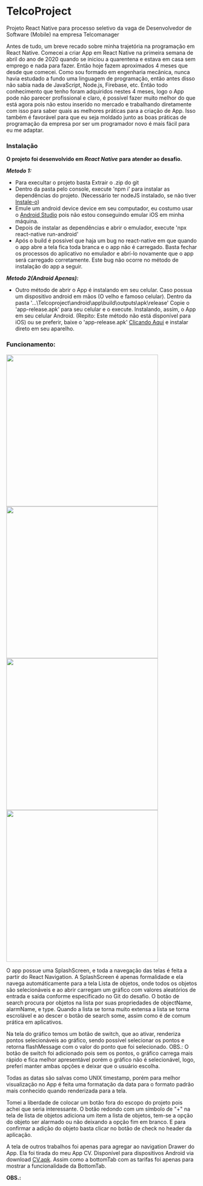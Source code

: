 # TelcoProject
 Projeto React Native para processo seletivo da vaga de Desenvolvedor de Software (Mobile) na empresa Telcomanager

Antes de tudo, um breve recado sobre minha trajetória na programação em React Native. Comecei a criar App em React Native na primeira semana de abril do ano de 2020 quando se iniciou a quarentena e estava em casa sem emprego e nada para fazer. Então hoje fazem aproximados 4 meses que desde que comecei. Como sou formado em engenharia mecânica, nunca havia estudado a fundo uma linguagem de programação, então antes disso não sabia nada de JavaScript, Node.js, Firebase, etc. Então todo conhecimento que tenho foram adquiridos nestes 4 meses, logo o App pode não parecer profissional e claro, é possível fazer muito melhor do que está agora pois não estou inserido no mercado e trabalhando diretamente com isso para saber quais as melhores práticas para a criação de App. Isso também é favorável para que eu seja moldado junto as boas práticas de programação da empresa por ser um programador novo é mais fácil para eu me adaptar. 

### Instalação
**O projeto foi desenvolvido em _React Native_ para atender ao desafio.**

 ***Metodo 1:***
 
 - Para execultar o projeto basta Extrair o .zip do git
 - Dentro da pasta pelo console, execute 'npm i' para instalar as dependências do projeto. (Necessário ter nodeJS instalado, se não tiver [Instale-o](https://nodejs.org/dist/v12.18.3/node-v12.18.3-x64.msi))
 - Emule um android device device em seu computador, eu costumo usar o [Android Studio](https://developer.android.com/studio#downloads) pois não estou conseguindo emular iOS em minha máquina.
 - Depois de instalar as dependências e abrir o emulador, execute 'npx react-native run-android'
 - Após o build é possível que haja um bug no react-native em que quando o app abre a tela fica toda branca e o app não é carregado. Basta fechar os processos do aplicativo no emulador e abrí-lo novamente que o app será carregado corretamente. Este bug não ocorre no método de instalação do app a seguir.
 
 ***Metodo 2(Android Apenas):***
 
 - Outro método de abrir o App é instalando em seu celular. Caso possua um dispositivo android em mãos (O velho e famoso celular). Dentro da pasta '...\Telcoproject\android\app\build\outputs\apk\release' Copie o 'app-release.apk' para seu celular e o execute. Instalando, assim, o App em seu celular Android. (Repito: Este método não está disponível para iOS) ou se preferir, baixe o 'app-release.apk' [Clicando Aqui](https://firebasestorage.googleapis.com/v0/b/lambe-e09e6.appspot.com/o/%2F%2FLinksProjetoTelco%2Fapp-release.apk?alt=media&token=64e59af9-8d45-4620-9172-b70768b998d6) e instalar direto em seu aparelho.

### Funcionamento:

<img src="https://firebasestorage.googleapis.com/v0/b/lambe-e09e6.appspot.com/o/%2F%2FLinksProjetoTelco%2FWhatsApp%20Image%202020-08-31%20at%2018.38.33.jpeg?alt=media&token=6851b171-428b-42f5-aff4-14f2436703de" height="400"/> <img src="https://firebasestorage.googleapis.com/v0/b/lambe-e09e6.appspot.com/o/%2F%2FLinksProjetoTelco%2FWhatsApp%20Image%202020-08-31%20at%2018.38.33%20(3).jpeg?alt=media&token=cfd70b29-a796-4f2b-9995-a6cec5d20d49" height="400"/> <img src="https://firebasestorage.googleapis.com/v0/b/lambe-e09e6.appspot.com/o/%2F%2FLinksProjetoTelco%2FWhatsApp%20Image%202020-08-31%20at%2018.38.33%20(2).jpeg?alt=media&token=f8d08d92-368a-44d6-90fd-ba9c67839348" height="400"/> <img src="https://firebasestorage.googleapis.com/v0/b/lambe-e09e6.appspot.com/o/%2F%2FLinksProjetoTelco%2FWhatsApp%20Image%202020-08-31%20at%2018.38.33%20(1).jpeg?alt=media&token=f2074b9d-17ca-4d6c-a8f7-75d54e83d6bf" height="400"/> 

O app possue uma SplashScreen, e toda a navegação das telas é feita a partir do React Navigation. A SplashScreen é apenas formalidade e ela navega automáticamente para a tela Lista de objetos, onde todos os objetos são selecionáveis e ao abrir carregam um gráfico com valores aleatórios de entrada e saída conforme especificado no Git do desafio. O botão de search procura por objetos na lista por suas propriedades de objectName, alarmName, e type. Quando a lista se torna muito extensa a lista se torna escrolável e ao descer o botão de search some, assim como é de comum prática em aplicativos. 

Na tela do gráfico temos um botão de switch, que ao ativar, renderiza pontos selecionáveis ao gráfico, sendo possível selecionar os pontos e retorna flashMessage com o valor do ponto que foi selecionado. OBS.: O botão de switch foi adicionado pois sem os pontos, o gráfico carrega mais rápido e fica melhor apresentável porém o gráfico não é selecionável, logo, preferí manter ambas opções e deixar que o usuário escolha.

Todas as datas são salvas como UNIX timestamp, porém para melhor visualização no App é feita uma formatação da data para o formato padrão mais conhecido quando renderizada para a tela. 

Tomei a liberdade de colocar um botão fora do escopo do projeto pois achei que seria interessante. O botão redondo com um símbolo de "+" na tela de lista de objetos adiciona um item a lista de objetos, tem-se a opção do objeto ser alarmado ou não deixando a opção fim em branco. E para confirmar a adição do objeto basta clicar no botão de check no header da aplicação. 

A tela de outros trabalhos foi apenas para agregar ao navigation Drawer do App. Ela foi tirada do meu App CV. Disponível para dispositivos Android via download [CV.apk](https://firebasestorage.googleapis.com/v0/b/lambe-e09e6.appspot.com/o/%2FlinkAppCV%2FCV.apk?alt=media&token=34f16123-15ca-4cf3-9598-4edd36ae909b). Assim como a bottomTab com as tarifas foi apenas para mostrar a funcionalidade da BottomTab.


**OBS.:**
